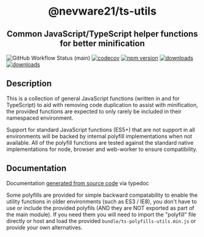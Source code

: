 
<h1 align="center">@nevware21/ts-utils</h1>
<h2 align="center">Common JavaScript/TypeScript helper functions for better minification</h2>


![GitHub Workflow Status (main)](https://img.shields.io/github/workflow/status/nevware21/ts-utils/NodeCI/main)
[![codecov](https://codecov.io/gh/nevware21/ts-utils/branch/main/graph/badge.svg?token=8YCAMUA7VB)](https://codecov.io/gh/nevware21/ts-utils)
[![npm version](https://badge.fury.io/js/%40nevware21%2Fts-utils.svg)](https://badge.fury.io/js/%40nevware21%2Fts-utils)
[![downloads](https://img.shields.io/npm/dt/%40nevware21/ts-utils.svg)](https://www.npmjs.com/package/%40nevware21/ts-utils)
[![downloads](https://img.shields.io/npm/dm/%40nevware21/ts-utils.svg)](https://www.npmjs.com/package/%40nevware21/ts-utils)

## Description

This is a collection of general JavaScript functions (written in and for TypeScript) to aid with removing code duplication to assist with minification, the provided functions are expected to only rarely be included in their namespaced environment.

Support for standard JavaScript functions (ES5+) that are not support in all environments will be backed by internal polyfill implementations when not available. All of the polyfill functions are tested against the standard native implementations for node, browser and web-worker to ensure compatibility.

## Documentation

Documentation [generated from source code](https://nevware21.github.io/ts-utils/typedoc/index.html) via typedoc

Some polyfills are provided for simple backward compatability to enable the utility functions in older environments (such as ES3 / IE8), you don't have to use or include the provided polyfils (AND they are NOT exported as part of the main module). If you need them you will need to import the "polyfill" file directly or host and load the provided `bundle/ts-polyfills-utils.min.js` or provide your own alternatives.
